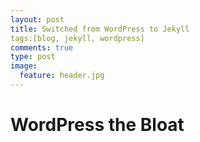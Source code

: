 ```yaml
---
layout: post
title: Switched from WordPress to Jekyll
tags:[blog, jekyll, wordpress]
comments: true
type: post
image:
  feature: header.jpg
---
```


# WordPress the Bloat


